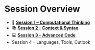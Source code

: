 # Session Overview

- 🤔 [**Session 1 – Computational Thinking**](/sessions/Session1_Computational_Thinking/README.md)
- 📚 [**Session 2 – Context & Syntax**](/sessions/Session2_Context_and_Syntax/README.md)
- 💻 [**Session 3 – Advanced Code**](/sessions/Session3_Advanced_Code/README.md)
- Session 4 – Languages, Tools, Outlook
